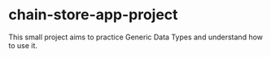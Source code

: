 # chain-store-app-project
This small project aims to practice Generic Data Types and understand how to use it. 
